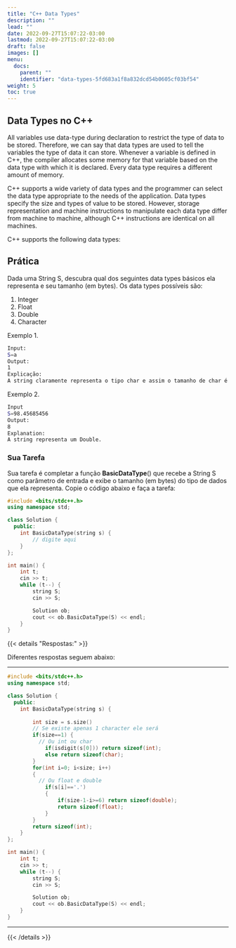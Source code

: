 ```yaml
---
title: "C++ Data Types"
description: ""
lead: ""
date: 2022-09-27T15:07:22-03:00
lastmod: 2022-09-27T15:07:22-03:00
draft: false
images: []
menu:
  docs:
    parent: ""
    identifier: "data-types-5fd683a1f8a832dcd54b0605cf03bf54"
weight: 5
toc: true
---
```


## Data Types no C++

All variables use data-type during declaration to restrict the type of data to be stored. Therefore, we can say that data types are used to tell the variables the type of data it can store. Whenever a variable is defined in C++, the compiler allocates some memory for that variable based on the data type with which it is declared. Every data type requires a different amount of memory.

C++ supports a wide variety of data types and the programmer can select the data type appropriate to the needs of the application. Data types specify the size and types of value to be stored. However, storage representation and machine instructions to manipulate each data type differ from machine to machine, although C++ instructions are identical on all machines.

C++ supports the following data types:

## Prática

Dada uma String S, descubra qual dos seguintes data types básicos ela representa e seu tamanho (em bytes).
Os data types possíveis são:
1. Integer
2. Float
3. Double
4. Character

Exemplo 1.
```bash
Input:
S=a
Output:
1
Explicação:
A string claramente representa o tipo char e assim o tamanho de char é exibido
```
Exemplo 2.
```bash
Input
S=98.45685456
Output: 
8
Explanation:
A string representa um Double.
```
### Sua Tarefa

Sua tarefa é completar a função __BasicDataType__() que recebe a String S como parâmetro de entrada e exibe o tamanho (em bytes) do tipo de dados que ela representa.
Copie o código abaixo e faça a tarefa:

```c++
#include <bits/stdc++.h>
using namespace std;

class Solution {
  public:
    int BasicDataType(string s) {
        // digite aqui
    }
};

int main() {
    int t;
    cin >> t;
    while (t--) {
        string S;
        cin >> S;

        Solution ob;
        cout << ob.BasicDataType(S) << endl;
    }
}
```
{{< details "Respostas:" >}}

Diferentes respostas seguem abaixo:
____

```c++
#include <bits/stdc++.h>
using namespace std;

class Solution {
  public:
    int BasicDataType(string s) {
       
        int size = s.size()
        // Se existe apenas 1 character ele será
        if(size==1) {
          // Ou int ou char
            if(isdigit(s[0])) return sizeof(int);
            else return sizeof(char);
        }
        for(int i=0; i<size; i++)
        {
          // Ou float e double
            if(s[i]=='.')
            {
                if(size-1-i>=6) return sizeof(double);
                return sizeof(float);
            }
        }
        return sizeof(int);
    }      
};

int main() {
    int t;
    cin >> t;
    while (t--) {
        string S;
        cin >> S;

        Solution ob;
        cout << ob.BasicDataType(S) << endl;
    }
}
```
____


{{< /details >}}